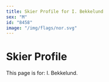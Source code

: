 ```yaml
---
title: Skier Profile for I. Bekkelund
sex: "M"
id: "8458"
image: "/img/flags/nor.svg" 
---
```


# Skier Profile

This page is for: I. Bekkelund.
    